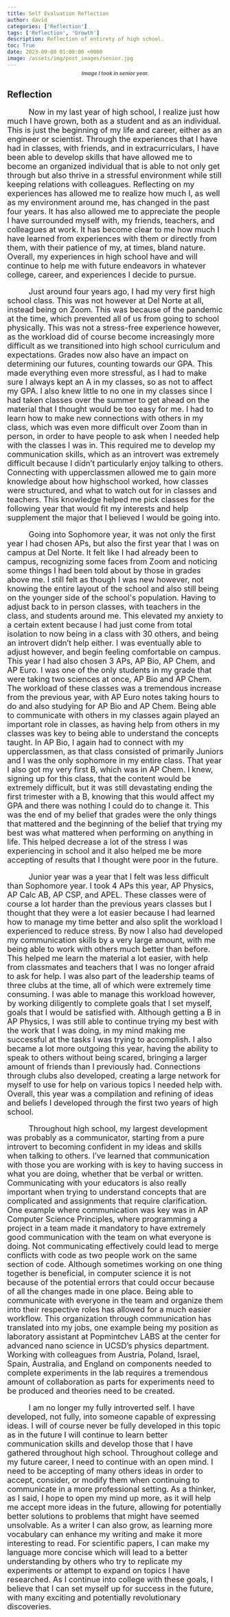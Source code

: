 ```yaml
---
title: Self Evaluation Reflection
author: david
categories: ['Reflection']
tags: ['Reflection', 'Growth']
description: Reflection of entirety of high school.
toc: True
date: 2023-09-08 01:00:00 +0000
image: /assets/img/post_images/senior.jpg
---
```


<style>
  #essay {
    font-size: 18px;
    text-indent: 50px;
  }
  #sub{
    font-size: 12px;
    color: rgb(94, 94, 94);
    text-align: center;
    margin-top: -10px;
    font-weight: bold;
    font-style: italic;
  }
</style>

<p id="sub">Image I took in senior year.</p>

## Reflection

<p id="essay">
  Now in my last year of high school, I realize just how much I have grown, both as a student and as an individual. This is just the beginning of my life and career, either as an engineer or scientist. Through the experiences that I have had in classes, with friends, and in extracurriculars, I have been able to develop skills that have allowed me to become an organized individual that is able to not only get through but also thrive in a stressful environment while still keeping relations with colleagues. Reflecting on my experiences has allowed me to realize how much I, as well as my environment around me, has changed in the past four years. It has also allowed me to appreciate the people I have surrounded myself with, my friends, teachers, and colleagues at work. It has become clear to me how much I have learned from experiences with them or directly from them, with their patience of my, at times, bland nature. Overall, my experiences in high school have and will continue to help me with future endeavors in whatever college, career, and experiences I decide to pursue.
</p>
<p id="essay">
  Just around four years ago, I had my very first high school class. This was not however at Del Norte at all, instead being on Zoom. This was because of the pandemic at the time, which prevented all of us from going to school physically. This was not a stress-free experience however, as the workload did of course become increasingly more difficult as we transitioned into high school curriculum and expectations. Grades now also have an impact on determining our futures, counting towards our GPA. This made everything even more stressful, as I had to make sure I always kept an A in my classes, so as not to affect my GPA. I also knew little to no one in my classes since I had taken classes over the summer to get ahead on the material that I thought would be too easy for me. I had to learn how to make new connections with others in my class, which was even more difficult over Zoom than in person, in order to have people to ask when I needed help with the classes I was in. This required me to develop my communication skills, which as an introvert was extremely difficult because I didn’t particularly enjoy talking to others. Connecting with upperclassmen allowed me to gain more knowledge about how highschool worked, how classes were structured, and what to watch out for in classes and teachers. This knowledge helped me pick classes for the following year that would fit my interests and help supplement the major that I believed I would be going into.
</p>
<p id="essay">
  Going into Sophomore year, it was not only the first year I had chosen APs, but also the first year that I was on campus at Del Norte. It felt like I had already been to campus, recognizing some faces from Zoom and noticing some things I had been told about by those in grades above me. I still felt as though I was new however, not knowing the entire layout of the school and also still being on the younger side of the school's population. Having to adjust back to in person classes, with teachers in the class, and students around me. This elevated my anxiety to a certain extent because I had just come from total isolation to now being in a class with 30 others, and being an introvert didn’t help either. I was eventually able to adjust however, and begin feeling comfortable on campus. This year I had also chosen 3 APs, AP Bio, AP Chem, and AP Euro. I was one of the only students in my grade that were taking two sciences at once, AP Bio and AP Chem. The workload of these classes was a tremendous increase from the previous year, with AP Euro notes taking hours to do and also studying for AP Bio and AP Chem. Being able to communicate with others in my classes again played an important role in classes, as having help from others in my classes was key to being able to understand the concepts taught. In AP Bio, I again had to connect with my upperclassmen, as that class consisted of primarily Juniors and I was the only sophomore in my entire class. That year I also got my very first B, which was in AP Chem. I knew, signing up for this class, that the content would be extremely difficult, but it was still devastating ending the first trimester with a B, knowing that this would affect my GPA and there was nothing I could do to change it. This was the end of my belief that grades were the only things that mattered and the beginning of the belief that trying my best was what mattered when performing on anything in life. This helped decrease a lot of the stress I was experiencing in school and it also helped me be more accepting of results that I thought were poor in the future.
</p>
<p id="essay">
  Junior year was a year that I felt was less difficult than Sophomore year. I took 4 APs this year, AP Physics, AP Calc AB, AP CSP, and APEL. These classes were of course a lot harder than the previous years classes but I thought that they were a lot easier because I had learned how to manage my time better and also split the workload I experienced to reduce stress. By now I also had developed my communication skills by a very large amount, with me being able to work with others much better than before. This helped me learn the material a lot easier, with help from classmates and teachers that I was no longer afraid to ask for help. I was also part of the leadership teams of three clubs at the time, all of which were extremely time consuming. I was able to manage this workload however, by working diligently to complete goals that I set myself, goals that I would be satisfied with. Although getting a B in AP Physics, I was still able to continue trying my best with the work that I was doing, in my mind making me successful at the tasks I was trying to accomplish. I also became a lot more outgoing this year, having the ability to speak to others without being scared, bringing a larger amount of friends than I previously had. Connections through clubs also developed, creating a large network for myself to use for help on various topics I needed help with. Overall, this year was a compilation and refining of ideas and beliefs I developed through the first two years of high school.
</p>
<p id="essay">
  Throughout high school, my largest development was probably as a communicator, starting from a pure introvert to becoming confident in my ideas and skills when talking to others. I’ve learned that communication with those you are working with is key to having success in what you are doing, whether that be verbal or written. Communicating with your educators is also really important when trying to understand concepts that are complicated and assignments that require clarification. One example where communication was key was in AP Computer Science Principles, where programming a project in a team made it mandatory to have extremely good communication with the team on what everyone is doing. Not communicating effectively could lead to merge conflicts with code as two people work on the same section of code. Although sometimes working on one thing together is beneficial, in computer science it is not because of the potential errors that could occur because of all the changes made in one place. Being able to communicate with everyone in the team and organize them into their respective roles has allowed for a much easier workflow. This organization through communication has translated into my jobs, one example being my position as laboratory assistant at Popmintchev LABS at the center for advanced nano science in UCSD’s physics department. Working with colleagues from Austria, Poland, Israel, Spain, Australia, and England on components needed to complete experiments in the lab requires a tremendous amount of collaboration as parts for experiments need to be produced and theories need to be created. 
</p>
<p id="essay">
  I am no longer my fully introverted self. I have developed, not fully, into someone capable of expressing ideas. I will of course never be fully developed in this topic as in the future I will continue to learn better communication skills and develop those that I have gathered throughout high school.   Throughout college and my future career, I need to continue with an open mind. I need to be accepting of many others ideas in order to accept, consider, or modify them when continuing to communicate in a more professional setting. As a thinker, as I said, I hope to open my mind up more, as it will help me accept more ideas in the future, allowing for potentially better solutions to problems that might have seemed unsolvable. As a writer I can also grow, as learning more vocabulary can enhance my writing and make it more interesting to read. For scientific papers, I can make my language more concise which will lead to a better understanding by others who try to replicate my experiments or attempt to expand on topics I have researched. As I continue into college with these goals, I believe that I can set myself up for success in the future, with many exciting and potentially revolutionary discoveries.
</p>

